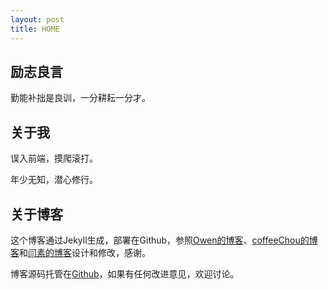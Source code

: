 ```yaml
---
layout: post
title: HOME
---
```


## 励志良言
勤能补拙是良训，一分耕耘一分才。

## 关于我
误入前端，摸爬滚打。

年少无知，潜心修行。

## 关于博客

这个博客通过Jekyll生成，部署在Github，参照[Owen的博客](http://numerhero.github.io/)、[coffeeChou的博客](http://coffeechou.github.io/)和[闫素的博客](http://yansu.org/)设计和修改，感谢。

博客源码托管在[Github](https://github.com/niyungang/niyungang.github.io)，如果有任何改进意见，欢迎讨论。